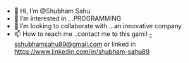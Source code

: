 - 👋 Hi, I’m @Shubham Sahu
- 👀 I’m interested in ...PROGRAMMING
- 💞️ I’m looking to collaborate with ...an innovative company 
- 📫 How to reach me ..contact me to this gamil -sshubhamsahu89@gmail.com or linked in https://www.linkedin.com/in/shubham-sahu89
                       

<!---
PRGHACKER89/PRGHACKER89 is a ✨ special ✨ repository because its `README.md` (this file) appears on your GitHub profile.
You can click the Preview link to take a look at your changes.
--->

